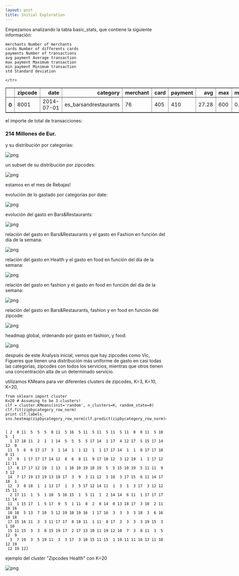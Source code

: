 ```yaml
---
layout: post
title: Initial Exploration
---
```


Empezamos analizando la tabla basic_stats, que contiene la siguiente información:

    merchants Number of merchants 
    cards Number of differents cards 
    payments Number of transactions 
    avg payment Average transaction 
    max payment Maximum transaction 
    min payment Minimum transaction 
    std Standard deviation    

<div>
<table border="1" class="dataframe" style="width:800px">
  <thead>
    <tr style="text-align: right;">
      <th></th>
      <th>zipcode</th>
      <th>date</th>
      <th>category</th>
      <th>merchant</th>
      <th>card</th>
      <th>payment</th>
      <th>avg</th>
      <th>max</th>
      <th>min</th>
      <th>std</th>
    </tr>
  </thead>
  <tbody>
    <tr>
      <th>0</th>
      <td>8001</td>
      <td>2014-07-01</td>
      <td>es_barsandrestaurants</td>
      <td>76</td>
      <td>405</td>
      <td>410</td>
      <td>27.28</td>
      <td>600</td>
      <td>0.1</td>
      <td>47.25</td>
    
    </tr>
  </tbody>
</table>
</div>


el importe de total de transacciones:

<h3>214 Millones de Eur.</h3>


y su distribución por categorías:

![png](/assets/2015-07-11-Initial-Exploration/output_5_0.png)


un subset de su distribución por zipcodes:


![png](/assets/2015-07-11-Initial-Exploration/output_6_1.png)

estamos en el mes de Rebajas!

evolución de lo gastado por categorías por date:


![png](/assets/2015-07-11-Initial-Exploration/output_8_1.png)



evolución del gasto en Bars&Restaurants:



![png](/assets/2015-07-11-Initial-Exploration/output_9_1.png)



    
relación del gasto en Bars&Restaurants y el gasto en Fashion en función del día de la semana:


![png](/assets/2015-07-11-Initial-Exploration/output_13_0.png)


relación del gasto en Health y el gasto en food en función del día de la semana:

![png](/assets/2015-07-11-Initial-Exploration/output_14_0.png)


relación del gasto en fashion y el gasto en food en función del día de la semana:

![png](/assets/2015-07-11-Initial-Exploration/output_15_0.png)


relación del gasto en Bars&Restaurants, fashion y  en food en función del zipcode:


![png](/assets/2015-07-11-Initial-Exploration/output_21_1.png)

headmap global, ordenando por gasto en fashion, y food:


![png](/assets/2015-07-11-Initial-Exploration/output_22_1.png)


después de este Analysis inicial, vemos que hay zipcodes como Vic, Figueres que tienen una distribución más uniforme de gasto en casi todas las categorías, zipcodes con todos los servicios, mientras que otros tienen una concentración alta de un determinado servicio.

utilizamos KMeans para ver diferentes clusters de zipcodes, K=3, K=10, K=20,

    from sklearn import cluster
    K=20 # Assuming to be 3 clusters!
    clf = cluster.KMeans(init='random', n_clusters=K, random_state=0)
    clf.fit(zipbycategory_row_norm)
    print clf.labels_
    sns.heatmap(zipbycategory_row_norm[clf.predict(zipbycategory_row_norm)==0])
    

    [ 2  8 11  5  5  5  8 11  5 16  5 11  5 11  5 11  5 11  8  0 11  5 18  5  1
      1 17 18 11  2  1  1 14  5  5  5  5 17 14  1 17  4 12 17  5 15 17 14 12  0
     11  5  6  6 17 17  3  1 14  1  1 12  1  1 17 17 14  1  1  8 17 17 18  0 11
     17  9  1 17 17 17 14 12  8  6  8 11  9 17 10 12  3 12 19  1  1 17 12 11 11
     17  8 17 17 12 19  1 13  1 10 10 19 18 19  5  5 15 10 19  5 11 11  9  3 12
     14  7 17 19 13 19 13 18 17  3  9  3 11 12  3 18  3 17 15  6 11 14 17 18  1
     12  3  8 18  1  1 13 17  1  3  5 17 12 14 11  1  3  1  3 17  3 12 12 15 11
      2 17 11  1  5  1 10  5 16 15  1  5 11  1  2 14 14  6 11  1 17 17 17 11 14
     11  1 15 17  1  5 17  9  5  1 11  8  2  8 14  0 13 18 17  3 10  2 11 10 16
     10 18  5 13  7 10  5 12 19 10 19 16  1 17 16  3  3  3  3 18  3  6 16 10 18
     17 15 16 11  3  3 11 17 17  8 18 11  1 11  8 17  3  3  3  3 19 15  3  1 10
     15 11 15  3  3  8 15 19 17  2 17 13 10 11 19 12 10  7  3  8 11  3  5 12  9
      3  7 19  3  5 19 11  3  3 17  3 10 15 11 15  1 19 11 11 16 13 11 10 12 19
     12 19 12]

ejemplo del cluster "Zipcodes Health" con K=20

![png](/assets/2015-07-11-Initial-Exploration/output_23_2.png)






   
